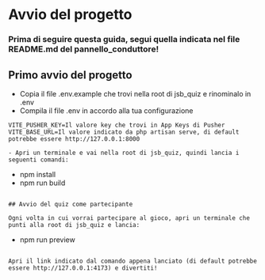 # Avvio del progetto

### Prima di seguire questa guida, segui quella indicata nel file README.md del pannello_conduttore!

## Primo avvio del progetto

- Copia il file .env.example che trovi nella root di jsb_quiz e rinominalo in .env
- Compila il file .env in accordo alla tua configurazione

```
VITE_PUSHER_KEY=Il valore key che trovi in App Keys di Pusher
VITE_BASE_URL=Il valore indicato da php artisan serve, di default potrebbe essere http://127.0.0.1:8000

- Apri un terminale e vai nella root di jsb_quiz, quindi lancia i seguenti comandi:

```
- npm install
- npm run build
```

## Avvio del quiz come partecipante

Ogni volta in cui vorrai partecipare al gioco, apri un terminale che punti alla root di jsb_quiz e lancia:

```
- npm run preview
```

Apri il link indicato dal comando appena lanciato (di default potrebbe essere http://127.0.0.1:4173) e divertiti!
